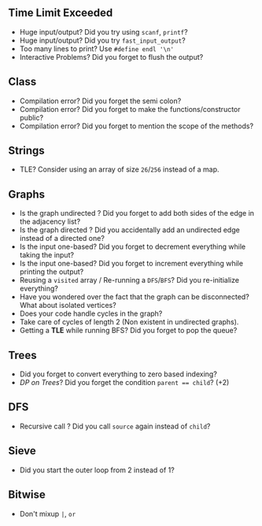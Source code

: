 ## Time Limit Exceeded
* Huge input/output? Did you try using `scanf`, `printf`?
* Huge input/output? Did you try `fast_input_output`?
* Too many lines to print? Use `#define endl '\n'`
* Interactive Problems? Did you forget to flush the output?

## Class
* Compilation error? Did you forget the semi colon?
* Compilation error? Did you forget to make the functions/constructor public?
* Compilation error? Did you forget to mention the scope of the methods?

## Strings
* TLE? Consider using an array of size `26`/`256` instead of a map.

## Graphs
* Is the graph undirected ? Did you forget to add both sides of the edge in the adjacency list?
* Is the graph directed ? Did you accidentally add an undirected edge instead of a directed one?
* Is the input one-based? Did you forget to decrement everything while taking the input?
* Is the input one-based? Did you forget to increment everything while printing the output?
* Reusing a `visited` array / Re-running a `DFS`/`BFS`? Did you re-initialize everything?
* Have you wondered over the fact that the graph can be disconnected? What about isolated vertices?
* Does your code handle cycles in the graph?
* Take care of cycles of length 2 (Non existent in undirected graphs).
* Getting a **TLE** while running BFS? Did you forget to pop the queue?


## Trees
* Did you forget to convert everything to zero based indexing?
* *DP on Trees*? Did you forget the condition `parent == child`? (+2)


## DFS
* Recursive call ? Did you call `source` again instead of `child`?

## Sieve
* Did you start the outer loop from 2 instead of 1?

## Bitwise
* Don't mixup `|`, `or`
